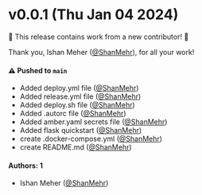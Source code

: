 # v0.0.1 (Thu Jan 04 2024)

:tada: This release contains work from a new contributor! :tada:

Thank you, Ishan Meher ([@ShanMehr](https://github.com/ShanMehr)), for all your work!

#### ⚠️ Pushed to `main`

- Added deploy.yml file ([@ShanMehr](https://github.com/ShanMehr))
- Added release.yml file ([@ShanMehr](https://github.com/ShanMehr))
- Added deploy.sh file ([@ShanMehr](https://github.com/ShanMehr))
- Added .autorc file ([@ShanMehr](https://github.com/ShanMehr))
- Added amber.yaml secrets file ([@ShanMehr](https://github.com/ShanMehr))
- Added flask quickstart ([@ShanMehr](https://github.com/ShanMehr))
- create .docker-compose.yml ([@ShanMehr](https://github.com/ShanMehr))
- create README.md ([@ShanMehr](https://github.com/ShanMehr))

#### Authors: 1

- Ishan Meher ([@ShanMehr](https://github.com/ShanMehr))
